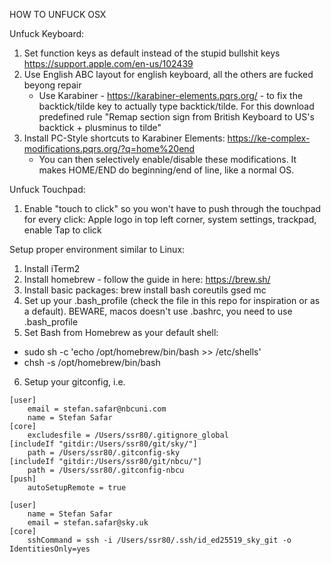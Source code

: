 HOW TO UNFUCK OSX

Unfuck Keyboard:
1) Set function keys as default instead of the stupid bullshit keys https://support.apple.com/en-us/102439
2) Use English ABC layout for english keyboard, all the others are fucked beyong repair
   - Use Karabiner - https://karabiner-elements.pqrs.org/ - to fix the backtick/tilde key to actually type backtick/tilde. For this download predefined rule "Remap section sign from British Keyboard to US's backtick + plusminus to tilde"
3) Install PC-Style shortcuts to Karabiner Elements: https://ke-complex-modifications.pqrs.org/?q=home%20end
   - You can then selectively enable/disable these modifications. It makes HOME/END do beginning/end of line, like a normal OS.

Unfuck Touchpad:
1) Enable "touch to click" so you won't have to push through the touchpad for every click: Apple logo in top left corner, system settings, trackpad, enable Tap to click


Setup proper environment similar to Linux:
1) Install iTerm2
2) Install homebrew - follow the guide in here: https://brew.sh/
3) Install basic packages: brew install bash coreutils gsed mc
4) Set up your .bash_profile (check the file in this repo for inspiration or as a default). BEWARE, macos doesn't use .bashrc, you need to use .bash_profile
5) Set Bash from Homebrew as your default shell:
  - sudo sh -c 'echo /opt/homebrew/bin/bash >> /etc/shells'
  - chsh -s /opt/homebrew/bin/bash
6) Setup your gitconfig, i.e.
```.gitconfig
[user]
	email = stefan.safar@nbcuni.com
	name = Stefan Safar
[core]
	excludesfile = /Users/ssr80/.gitignore_global
[includeIf "gitdir:/Users/ssr80/git/sky/"]
	path = /Users/ssr80/.gitconfig-sky
[includeIf "gitdir:/Users/ssr80/git/nbcu/"]
	path = /Users/ssr80/.gitconfig-nbcu
[push]
	autoSetupRemote = true
```

```.gitconfig-sky
[user]
	name = Stefan Safar
	email = stefan.safar@sky.uk
[core]
	sshCommand = ssh -i /Users/ssr80/.ssh/id_ed25519_sky_git -o IdentitiesOnly=yes
```
